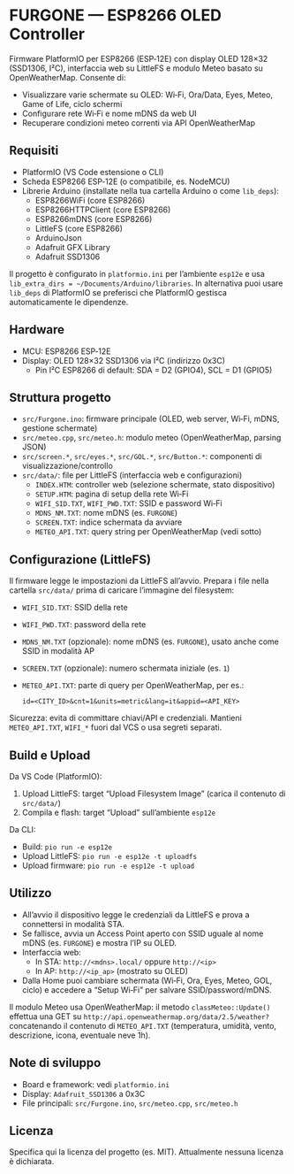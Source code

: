 # FURGONE — ESP8266 OLED Controller

Firmware PlatformIO per ESP8266 (ESP‑12E) con display OLED 128×32 (SSD1306, I²C), interfaccia web su LittleFS e modulo Meteo basato su OpenWeatherMap. Consente di:

- Visualizzare varie schermate su OLED: Wi‑Fi, Ora/Data, Eyes, Meteo, Game of Life, ciclo schermi
- Configurare rete Wi‑Fi e nome mDNS da web UI
- Recuperare condizioni meteo correnti via API OpenWeatherMap


## Requisiti

- PlatformIO (VS Code estensione o CLI)
- Scheda ESP8266 ESP‑12E (o compatibile, es. NodeMCU)
- Librerie Arduino (installate nella tua cartella Arduino o come `lib_deps`):
  - ESP8266WiFi (core ESP8266)
  - ESP8266HTTPClient (core ESP8266)
  - ESP8266mDNS (core ESP8266)
  - LittleFS (core ESP8266)
  - ArduinoJson
  - Adafruit GFX Library
  - Adafruit SSD1306

Il progetto è configurato in `platformio.ini` per l’ambiente `esp12e` e usa `lib_extra_dirs = ~/Documents/Arduino/libraries`. In alternativa puoi usare `lib_deps` di PlatformIO se preferisci che PlatformIO gestisca automaticamente le dipendenze.


## Hardware

- MCU: ESP8266 ESP‑12E
- Display: OLED 128×32 SSD1306 via I²C (indirizzo 0x3C)
  - Pin I²C ESP8266 di default: SDA = D2 (GPIO4), SCL = D1 (GPIO5)


## Struttura progetto

- `src/Furgone.ino`: firmware principale (OLED, web server, Wi‑Fi, mDNS, gestione schermate)
- `src/meteo.cpp`, `src/meteo.h`: modulo meteo (OpenWeatherMap, parsing JSON)
- `src/screen.*`, `src/eyes.*`, `src/GOL.*`, `src/Button.*`: componenti di visualizzazione/controllo
- `src/data/`: file per LittleFS (interfaccia web e configurazioni)
  - `INDEX.HTM`: controller web (selezione schermate, stato dispositivo)
  - `SETUP.HTM`: pagina di setup della rete Wi‑Fi
  - `WIFI_SID.TXT`, `WIFI_PWD.TXT`: SSID e password Wi‑Fi
  - `MDNS_NM.TXT`: nome mDNS (es. `FURGONE`)
  - `SCREEN.TXT`: indice schermata da avviare
  - `METEO_API.TXT`: query string per OpenWeatherMap (vedi sotto)


## Configurazione (LittleFS)

Il firmware legge le impostazioni da LittleFS all’avvio. Prepara i file nella cartella `src/data/` prima di caricare l’immagine del filesystem:

- `WIFI_SID.TXT`: SSID della rete
- `WIFI_PWD.TXT`: password della rete
- `MDNS_NM.TXT` (opzionale): nome mDNS (es. `FURGONE`), usato anche come SSID in modalità AP
- `SCREEN.TXT` (opzionale): numero schermata iniziale (es. `1`)
- `METEO_API.TXT`: parte di query per OpenWeatherMap, per es.:
  
  ```
  id=<CITY_ID>&cnt=1&units=metric&lang=it&appid=<API_KEY>
  ```

Sicurezza: evita di committare chiavi/API e credenziali. Mantieni `METEO_API.TXT`, `WIFI_*` fuori dal VCS o usa segreti separati.


## Build e Upload

Da VS Code (PlatformIO):

1. Upload LittleFS: target “Upload Filesystem Image” (carica il contenuto di `src/data/`)
2. Compila e flash: target “Upload” sull’ambiente `esp12e`

Da CLI:

- Build: `pio run -e esp12e`
- Upload LittleFS: `pio run -e esp12e -t uploadfs`
- Upload firmware: `pio run -e esp12e -t upload`


## Utilizzo

- All’avvio il dispositivo legge le credenziali da LittleFS e prova a connettersi in modalità STA.
- Se fallisce, avvia un Access Point aperto con SSID uguale al nome mDNS (es. `FURGONE`) e mostra l’IP su OLED.
- Interfaccia web:
  - In STA: `http://<mdns>.local/` oppure `http://<ip>`
  - In AP: `http://<ip_ap>` (mostrato su OLED)
- Dalla Home puoi cambiare schermata (Wi‑Fi, Ora, Eyes, Meteo, GOL, ciclo) e accedere a “Setup Wi‑Fi” per salvare SSID/password/mDNS.

Il modulo Meteo usa OpenWeatherMap: il metodo `classMeteo::Update()` effettua una GET su `http://api.openweathermap.org/data/2.5/weather?` concatenando il contenuto di `METEO_API.TXT` (temperatura, umidità, vento, descrizione, icona, eventuale neve 1h).


## Note di sviluppo

- Board e framework: vedi `platformio.ini`
- Display: `Adafruit_SSD1306` a 0x3C
- File principali: `src/Furgone.ino`, `src/meteo.cpp`, `src/meteo.h`


## Licenza

Specifica qui la licenza del progetto (es. MIT). Attualmente nessuna licenza è dichiarata.

